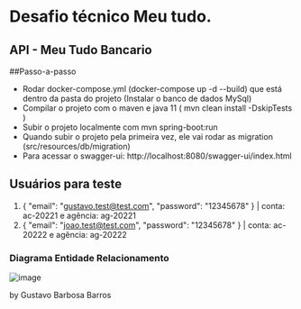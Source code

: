 # Desafio técnico Meu tudo.

## API - Meu Tudo Bancario

##Passo-a-passo

- Rodar docker-compose.yml (docker-compose  up -d --build) que está dentro da pasta do projeto (Instalar o banco de dados MySql)
- Compilar o projeto com o maven e java 11 ( mvn clean install -DskipTests )
- Subir o projeto localmente com mvn spring-boot:run
- Quando subir o projeto pela primeira vez, ele vai rodar as migration (src/resources/db/migration)
- Para acessar o swagger-ui: http://localhost:8080/swagger-ui/index.html

## Usuários para teste

1. { "email": "gustavo.test@test.com", "password": "12345678" } | conta: ac-20221 e agência: ag-20221
2. { "email": "joao.test@test.com", "password": "12345678" } | conta: ac-20222 e agência: ag-20222

### Diagrama Entidade Relacionamento

![image](https://i.ibb.co/VMrm3wB/meutudo.png)


by Gustavo Barbosa Barros